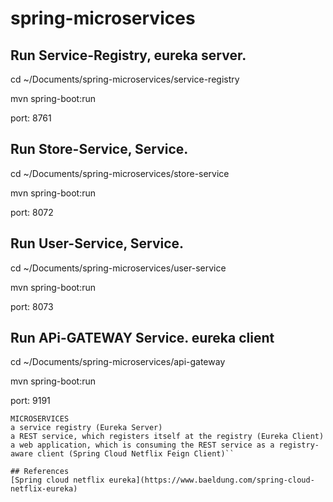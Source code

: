 # spring-microservices

## Run Service-Registry, eureka server.

cd ~/Documents/spring-microservices/service-registry

mvn spring-boot:run

port: 8761

## Run Store-Service, Service.

cd ~/Documents/spring-microservices/store-service

mvn spring-boot:run

port: 8072

## Run User-Service, Service.

cd ~/Documents/spring-microservices/user-service

mvn spring-boot:run

port: 8073

## Run APi-GATEWAY Service. eureka client

cd ~/Documents/spring-microservices/api-gateway

mvn spring-boot:run

port: 9191

```
MICROSERVICES
a service registry (Eureka Server)
a REST service, which registers itself at the registry (Eureka Client)
a web application, which is consuming the REST service as a registry-aware client (Spring Cloud Netflix Feign Client)``

## References
[Spring cloud netflix eureka](https://www.baeldung.com/spring-cloud-netflix-eureka)

```
